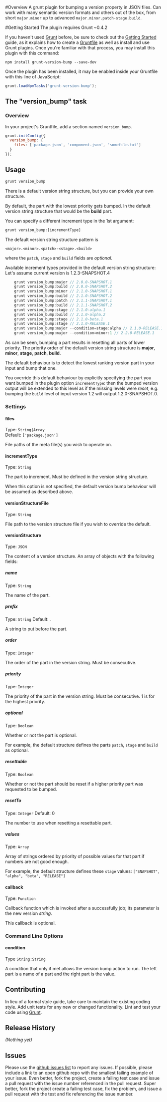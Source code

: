 #Overview
A grunt plugin for bumping a version property in JSON files. Can work with many semantic version formats and others out of the box, from short `major.minor` up to advanced `major.minor.patch-stage.build`. 

#Getting Started
The plugin requires Grunt ~0.4.2

If you haven't used [Grunt](http://gruntjs.com/) before, be sure to check out the [Getting Started](http://gruntjs.com/getting-started) guide, as it explains how to create a [Gruntfile](http://gruntjs.com/sample-gruntfile) as well as install and use Grunt plugins. Once you're familiar with that process, you may install this plugin with this command:

```shell
npm install grunt-version-bump --save-dev
```

Once the plugin has been installed, it may be enabled inside your Gruntfile with this line of JavaScript:

```js
grunt.loadNpmTasks('grunt-version-bump');
```

## The "version_bump" task

### Overview
In your project's Gruntfile, add a section named `version_bump`.

```js
grunt.initConfig({
  version_bump: {
    files: ['package.json', 'component.json', 'somefile.txt']
  }
});

```

## Usage

```js
grunt version_bump
```
There is a default version string structure, but you can provide your own structure.

By default, the part with the lowest priority gets bumped. In the default version string structure that would be the **build** part.

You can specify a different increment type in the 1st argument:
```js
grunt version_bump:[incrementType]
```
The default version string structure pattern is
```
<major>.<minor>.<patch>-<stage>.<build>
```
where the `patch`, `stage` and `build` fields are *optional*.

Available increment types provided in the default version string structure:<br>
Let's assume current version is 1.2.3-SNAPSHOT.4
```javascript
    grunt version_bump:major // 2.0.0-SNAPSHOT.1
    grunt version_bump:build // 2.0.0-SNAPSHOT.2
    grunt version_bump:minor // 2.1.0-SNAPSHOT.1
    grunt version_bump:build // 2.1.0-SNAPSHOT.2
    grunt version_bump:patch // 2.1.1-SNAPSHOT.1
    grunt version_bump:build // 2.1.1-SNAPSHOT.2
    grunt version_bump:stage // 2.1.0-alpha.1
    grunt version_bump:build // 2.1.0-alpha.2
    grunt version_bump:stage // 2.1.0-beta.1
    grunt version_bump:stage // 2.1.0-RELEASE.1
    grunt version_bump:major --condition=stage:alpha // 2.1.0-RELEASE.1
    grunt version_bump:major --condition=minor:1 // 2.2.0-RELEASE.1
```
As can be seen, bumping a part results in resetting all parts of lower priority. The priority order of the default version string structure is **major**, **minor**, **stage**, **patch**, **build**.

The default behaviour is to detect the lowest ranking version part in your input and bump that one.

You override this default behaviour by explicitly specifying the part you want bumped in the plugin option `incrementType`: then the bumped version output will be extended to this level as if the missing levels were *reset*, e.g. bumping the `build` level of input version 1.2 will output 1.2.0-SNAPSHOT.0.

### Settings

#### files
Type: `String|Array`  
Default: `['package.json']`

File paths of the meta file(s) you wish to operate on.

#### incrementType
Type: `String`  

The part to increment. Must be defined in the version string structure.

When this option is not specified, the default version bump behaviour will be assumed as described above.

#### versionStructureFile
Type: `String`  

File path to the version structure file if you wish to override the default.

#### versionStructure
Type: `JSON`

The content of a version structure. An array of objects with the following fields:
##### name
Type: `String`

The name of the part.

##### prefix
Type: `String`
Default: `.`

A string to put before the part.

##### order
Type: `Integer`

The order of the part in the version string. Must be consecutive.

##### priority
Type: `Integer`

The priority of the part in the version string. Must be consecutive. 1 is for the highest priority.

##### optional
Type: `Boolean`

Whether or not the part is optional. 

For example, the default structure defines the parts `patch`, `stage` and `build` as optional.

##### resettable
Type: `Boolean`

Whether or not the part should be reset if a higher priority part was requested to be bumped.

##### resetTo
Type: `Integer`
Default: 0

The number to use when resetting a resettable part.

##### values
Type: `Array`

Array of strings ordered by priority of possible values for that part if numbers are not good enough.

For example, the default structure defines these `stage` values: `["SNAPSHOT", "alpha", "beta", "RELEASE"]`

#### callback
Type: `Function`

Callback function which is invoked after a successfully job; its parameter is the new version *string*.

This callback is optional.

### Command Line Options
#### condition
Type `String:String`

A condition that only if met allows the version bump action to run. The left part is a name of a part and the right part is the value.

## Contributing
In lieu of a formal style guide, take care to maintain the existing coding style. Add unit tests for any new or changed functionality. Lint and test your code using [Grunt](http://gruntjs.com/).

## Release History
_(Nothing yet)_

## Issues
Please use the [github issues list](https://github.com/xl8/grunt-coffeelinter/issues) to report any issues. If possible, please include a link to an open github repo with the smallest failing example of your issue. Even better, fork the project, create a failing test case and issue a pull request with the issue number referenced in the pull request. Super better, fork the project create a failing test case, fix the problem, and issue a pull request with the test and fix referencing the issue number. 
